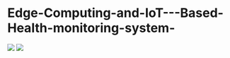 # Edge-Computing-and-IoT---Based-Health-monitoring-system-


<img src="https://img.shields.io/badge/TensorFlow-FF6F00?style=for-the-badge&logo=tensorflow&logoColor=white"/>  <img src="https://img.shields.io/badge/Kaggle-20BEFF?style=for-the-badge&logo=Kaggle&logoColor=white"/>
